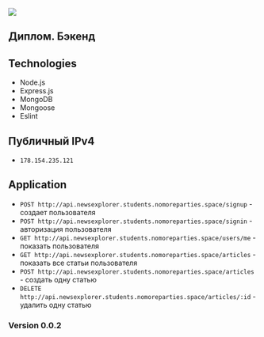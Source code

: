 [![](https://pictures.s3.yandex.net/frontend-developer/dom_bom/logo.svg)](https://praktikum.yandex.ru/profile/web-developer/)
## Диплом. Бэкенд

## Technologies

* Node.js
* Express.js
* MongoDB
* Mongoose
* Eslint

## Публичный IPv4

* `178.154.235.121`

## Application

* `POST http://api.newsexplorer.students.nomoreparties.space/signup` - создает пользователя
* `POST http://api.newsexplorer.students.nomoreparties.space/signin` - авторизация пользователя
* `GET http://api.newsexplorer.students.nomoreparties.space/users/me` - показать пользователя
* `GET http://api.newsexplorer.students.nomoreparties.space/articles` - показать все статьи пользователя
* `POST http://api.newsexplorer.students.nomoreparties.space/articles` - создать одну статью
* `DELETE http://api.newsexplorer.students.nomoreparties.space/articles/:id` - удалить одну статью

### Version 0.0.2
